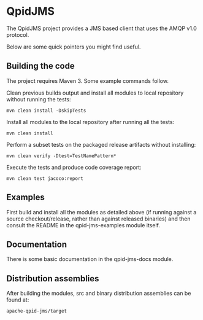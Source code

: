# QpidJMS

The QpidJMS project provides a JMS based client that uses the AMQP v1.0 protocol.

Below are some quick pointers you might find useful.

## Building the code

The project requires Maven 3. Some example commands follow.

Clean previous builds output and install all modules to local repository without
running the tests:

    mvn clean install -DskipTests

Install all modules to the local repository after running all the tests:

    mvn clean install

Perform a subset tests on the packaged release artifacts without
installing:

    mvn clean verify -Dtest=TestNamePattern*

Execute the tests and produce code coverage report:

    mvn clean test jacoco:report

## Examples

First build and install all the modules as detailed above (if running against
a source checkout/release, rather than against released binaries) and then
consult the README in the qpid-jms-examples module itself.

## Documentation

There is some basic documentation in the qpid-jms-docs module.

## Distribution assemblies

After building the modules, src and binary distribution assemblies can be found at:

    apache-qpid-jms/target
